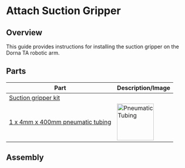 # **Attach Suction Gripper**

## **Overview**
This guide provides instructions for installing the suction gripper on the Dorna TA robotic arm.

## **Parts**

| **Part** | **Description/Image** |
|---|---|
| [Suction gripper kit](https://dorna.ai/grippers/suction-gripper-kit/) |   |
| [1 x 4mm x 400mm pneumatic tubing](https://www.mcmaster.com/50315K22/) | <img src="https://i.imgur.com/3jdNbnQ.jpeg" alt="Pneumatic Tubing" width="100"/> |

## **Assembly**
